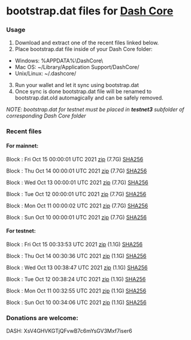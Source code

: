 # bootstrap.dat files for [Dash Core](https://github.com/dashpay/dash)

### Usage

1. Download and extract one of the recent files linked below.
2. Place bootstrap.dat file inside of your Dash Core folder:
 - Windows: %APPDATA%\DashCore\
 - Mac OS: ~/Library/Application Support/DashCore/
 - Unix/Linux: ~/.dashcore/
3. Run your wallet and let it sync using bootstrap.dat
4. Once sync is done bootstrap.dat file will be renamed to bootstrap.dat.old automagically and can be safely removed.

_NOTE: bootstrap.dat for testnet must be placed in **testnet3** subfolder of corresponding Dash Core folder_

### Recent files

#### For mainnet:

Block [](https://insight.dash.org/insight/block/): Fri Oct 15 00:00:01 UTC 2021 [zip](https://dash-bootstrap.ams3.digitaloceanspaces.com/mainnet/2021-10-15/bootstrap.dat.zip) (7.7G) [SHA256](https://dash-bootstrap.ams3.digitaloceanspaces.com/mainnet/2021-10-15/sha256.txt)

Block [](https://insight.dash.org/insight/block/): Thu Oct 14 00:00:01 UTC 2021 [zip](https://dash-bootstrap.ams3.digitaloceanspaces.com/mainnet/2021-10-14/bootstrap.dat.zip) (7.7G) [SHA256](https://dash-bootstrap.ams3.digitaloceanspaces.com/mainnet/2021-10-14/sha256.txt)

Block [](https://insight.dash.org/insight/block/): Wed Oct 13 00:00:01 UTC 2021 [zip](https://dash-bootstrap.ams3.digitaloceanspaces.com/mainnet/2021-10-13/bootstrap.dat.zip) (7.7G) [SHA256](https://dash-bootstrap.ams3.digitaloceanspaces.com/mainnet/2021-10-13/sha256.txt)

Block [](https://insight.dash.org/insight/block/): Tue Oct 12 00:00:01 UTC 2021 [zip](https://dash-bootstrap.ams3.digitaloceanspaces.com/mainnet/2021-10-12/bootstrap.dat.zip) (7.7G) [SHA256](https://dash-bootstrap.ams3.digitaloceanspaces.com/mainnet/2021-10-12/sha256.txt)

Block [](https://insight.dash.org/insight/block/): Mon Oct 11 00:00:02 UTC 2021 [zip](https://dash-bootstrap.ams3.digitaloceanspaces.com/mainnet/2021-10-11/bootstrap.dat.zip) (7.7G) [SHA256](https://dash-bootstrap.ams3.digitaloceanspaces.com/mainnet/2021-10-11/sha256.txt)

Block [](https://insight.dash.org/insight/block/): Sun Oct 10 00:00:01 UTC 2021 [zip](https://dash-bootstrap.ams3.digitaloceanspaces.com/mainnet/2021-10-10/bootstrap.dat.zip) (7.7G) [SHA256](https://dash-bootstrap.ams3.digitaloceanspaces.com/mainnet/2021-10-10/sha256.txt)


#### For testnet:

Block [](https://testnet-insight.dashevo.org/insight/block/): Fri Oct 15 00:33:53 UTC 2021 [zip](https://dash-bootstrap.ams3.digitaloceanspaces.com/testnet/2021-10-15/bootstrap.dat.zip) (1.1G) [SHA256](https://dash-bootstrap.ams3.digitaloceanspaces.com/testnet/2021-10-15/sha256.txt)

Block [](https://testnet-insight.dashevo.org/insight/block/): Thu Oct 14 00:30:36 UTC 2021 [zip](https://dash-bootstrap.ams3.digitaloceanspaces.com/testnet/2021-10-14/bootstrap.dat.zip) (1.1G) [SHA256](https://dash-bootstrap.ams3.digitaloceanspaces.com/testnet/2021-10-14/sha256.txt)

Block [](https://testnet-insight.dashevo.org/insight/block/): Wed Oct 13 00:38:47 UTC 2021 [zip](https://dash-bootstrap.ams3.digitaloceanspaces.com/testnet/2021-10-13/bootstrap.dat.zip) (1.1G) [SHA256](https://dash-bootstrap.ams3.digitaloceanspaces.com/testnet/2021-10-13/sha256.txt)

Block [](https://testnet-insight.dashevo.org/insight/block/): Tue Oct 12 00:38:24 UTC 2021 [zip](https://dash-bootstrap.ams3.digitaloceanspaces.com/testnet/2021-10-12/bootstrap.dat.zip) (1.1G) [SHA256](https://dash-bootstrap.ams3.digitaloceanspaces.com/testnet/2021-10-12/sha256.txt)

Block [](https://testnet-insight.dashevo.org/insight/block/): Mon Oct 11 00:32:55 UTC 2021 [zip](https://dash-bootstrap.ams3.digitaloceanspaces.com/testnet/2021-10-11/bootstrap.dat.zip) (1.1G) [SHA256](https://dash-bootstrap.ams3.digitaloceanspaces.com/testnet/2021-10-11/sha256.txt)

Block [](https://testnet-insight.dashevo.org/insight/block/): Sun Oct 10 00:34:06 UTC 2021 [zip](https://dash-bootstrap.ams3.digitaloceanspaces.com/testnet/2021-10-10/bootstrap.dat.zip) (1.1G) [SHA256](https://dash-bootstrap.ams3.digitaloceanspaces.com/testnet/2021-10-10/sha256.txt)


### Donations are welcome:

DASH: XsV4GHVKGTjQFvwB7c6mYsGV3Mxf7iser6
